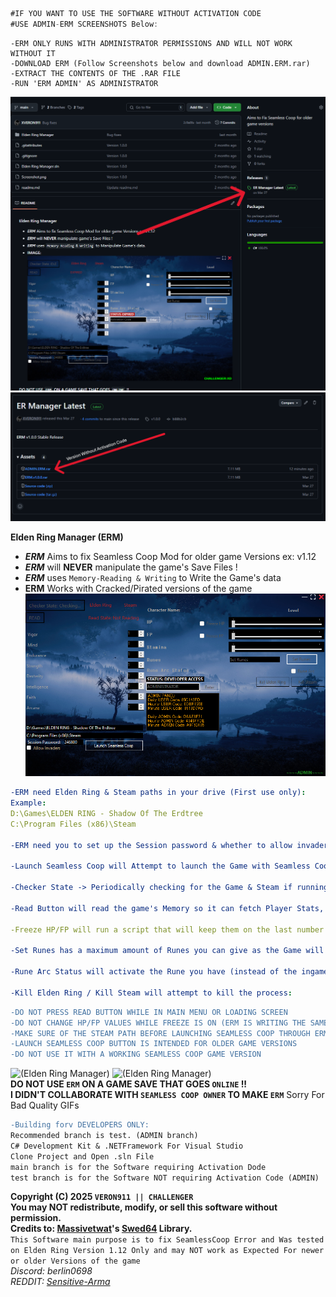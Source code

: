 ```cs
#IF YOU WANT TO USE THE SOFTWARE WITHOUT ACTIVATION CODE
#USE ADMIN-ERM SCREENSHOTS Below:
```
```diif
-ERM ONLY RUNS WITH ADMINISTRATOR PERMISSIONS AND WILL NOT WORK WITHOUT IT
-DOWNLOAD ERM (Follow Screenshots below and download ADMIN.ERM.rar)
-EXTRACT THE CONTENTS OF THE .RAR FILE
-RUN 'ERM ADMIN' AS ADMINISTRATOR
```
![(Elden Ring Manager)](Screenshot2.PNG)
![(Elden Ring Manager)](Screenshot3.PNG)

**Elden Ring Manager (ERM)**
- ***ERM*** Aims to fix Seamless Coop Mod for older game Versions ex: v1.12  
- ***ERM*** will **NEVER** manipulate the game's Save Files !
- ***ERM*** uses `Memory-Reading & Writing` to Write the Game's data
- **ERM** Works with Cracked/Pirated versions of the game
![(Elden Ring Manager)](Screenshot.png)
```yaml
-ERM need Elden Ring & Steam paths in your drive (First use only):
Example:
D:\Games\ELDEN RING - Shadow Of The Erdtree
C:\Program Files (x86)\Steam

-ERM need you to set up the Session password & whether to allow invaders or not (First use only):

-Launch Seamless Coop will Attempt to launch the Game with Seamless Coop and bypass it's known Error:

-Checker State -> Periodically checking for the Game & Steam if running or not:

-Read Button will read the game's Memory so it can fetch Player Stats, Health and more..:

-Freeze HP/FP will run a script that will keep them on the last number you set in ERM::

-Set Runes has a maximum amount of Runes you can give as the Game will crash if you gave more:

-Rune Arc Status will activate the Rune you have (instead of the ingame Rune Arc):

-Kill Elden Ring / Kill Steam will attempt to kill the process:
```
```diff
-DO NOT PRESS READ BUTTON WHILE IN MAIN MENU OR LOADING SCREEN
-DO NOT CHANGE HP/FP VALUES WHILE FREEZE IS ON (ERM IS WRITING THE SAME DATA YOU ARE CHANGING)
-MAKE SURE OF THE STEAM PATH BEFORE LAUNCHING SEAMLESS COOP THROUGH ERM
-LAUNCH SEAMLESS COOP BUTTON IS INTENDED FOR OLDER GAME VERSIONS
-DO NOT USE IT WITH A WORKING SEAMLESS COOP GAME VERSION
```
![(Elden Ring Manager)](GIF2.gif)
![(Elden Ring Manager)](GIF1.gif)
<br>
 **DO NOT USE `ERM` ON A GAME SAVE THAT GOES `ONLINE` !!**  
 **I DIDN'T COLLABORATE WITH ``SEAMLESS COOP OWNER`` TO MAKE ``ERM``**
 Sorry For Bad Quality GIFs
<br>

```diff
-Building forv DEVELOPERS ONLY:
Recommended branch is test. (ADMIN branch)
C# Development Kit & .NETFramework For Visual Studio
Clone Project and Open .sln File
main branch is for the Software requiring Activation Dode
test branch is for the Software NOT requiring Activation Code (ADMIN)
```

**Copyright (C) 2025 ``VERON911 || CHALLENGER``**  
**You may NOT redistribute, modify, or sell this software without permission.**  
**Credits to: [Massivetwat](https://github.com/Massivetwat)'s [Swed64](https://github.com/Massivetwat/Swed64) Library.**
<br>
``This Software main purpose is to fix SeamlessCoop Error and Was tested on Elden Ring Version 1.12 Only and may NOT work as Expected For newer or older Versions of the game``
<br>
*Discord: berlin0698*  
*REDDIT: [Sensitive-Arma](https://www.reddit.com/user/Sensitive-Arma/)*  
